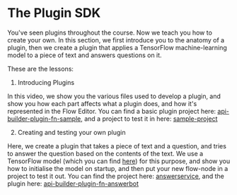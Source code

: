 # The Plugin SDK

You've seen plugins throughout the course. Now we teach you how to create your own. In this section, we first introduce you to the anatomy of a plugin, then we create a plugin that applies a TensorFlow machine-learning model to a piece of text and answers questions on it.

These are the lessons:

1. Introducing Plugins

In this video, we show you the various files used to develop a plugin, and show you how each part affects what a plugin does, and how it's represented in the Flow Editor. You can find a basic plugin project here: [api-builder-plugin-fn-sample](https://github.com/Axway-API-Builder-Ext/Axway-University/tree/main/section-6/api-builder-plugin-sample), and a project to test it in here: [sample-project](https://github.com/Axway-API-Builder-Ext/Axway-University/tree/main/section-6/sample-project)

2. Creating and testing your own plugin

Here, we create a plugin that takes a piece of text and a question, and tries to answer the question based on the contents of the text. We use a TensorFlow model (which you can find [here](https://www.npmjs.com/package/@tensorflow-models/qna)) for this purpose, and show you how to initialise the model on startup, and then put your new flow-node in a project to test it out. You can find the project here: [answerservice](https://github.com/Axway-API-Builder-Ext/Axway-University/tree/main/section-6/answerservice), and the plugin here: [api-builder-plugin-fn-answerbot](https://github.com/Axway-API-Builder-Ext/Axway-University/tree/main/section-6/api-builder-plugin-fn-answerbot)
